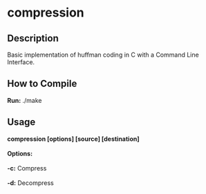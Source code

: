 compression
===========

## Description ##

Basic implementation of huffman coding in C with a Command Line Interface.  

## How to Compile ##

 **Run:** ./make

## Usage ##

<b>compression [options] [source] [destination]</b>
	<br><br><b>Options:</b><br><br>
		**-c:**			Compress<br><br>
		**-d:**			Decompress
